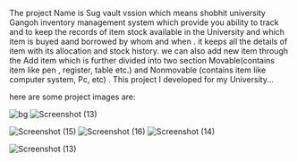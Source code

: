 The project Name is Sug vault vssion which means shobhit university Gangoh  inventory management system which provide you ability to track and to keep the records of item stock available in the University and which item is buyed aand  borrowed by whom and when . it keeps all the details of item with its allocation and stock history. we can also add new item through the Add item which is further divided into two section Movable(contains item like pen , register, table etc.)  and Nonmovable (contains item like computer system, Pc, etc) . This project I developed for my University...

here are some project images are:

![bg](https://github.com/YASH-jain32/Sug-Vault-Vssion/assets/123055200/823ba795-301b-4512-8196-ca706c82b5aa)
![Screenshot (13)](https://github.com/YASH-jain32/Sug-Vault-Vssion/assets/123055200/43f5e165-f755-424b-a35b-663f460782c2)

![Screenshot (15)](https://github.com/YASH-jain32/Sug-Vault-Vssion/assets/123055200/2461b3b4-f843-4e6f-8c87-456fbe76e3fd)
![Screenshot (16)](https://github.com/YASH-jain32/Sug-Vault-Vssion/assets/123055200/c7ecdff5-d175-4bcd-a1ef-a60b9b7a93ab)
![Screenshot (14)](https://github.com/YASH-jain32/Sug-Vault-Vssion/assets/123055200/b4b4c674-7f50-4af3-8de5-057dbf08f5bc)

![Screenshot (13)](https://github.com/YASH-jain32/Sug-Vault-Vssion/assets/123055200/a58144e7-585a-489f-8510-c082dc8d4df6)


